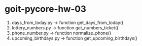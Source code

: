 # goit-pycore-hw-03

1. days_from_today.py -> function get_days_from_today()
2. lottery_numbers.py -> function get_numbers_ticket()
3. phone_number.py -> function normalize_phone()
4. upcoming_birthdays.py -> function get_upcoming_birthdays()
